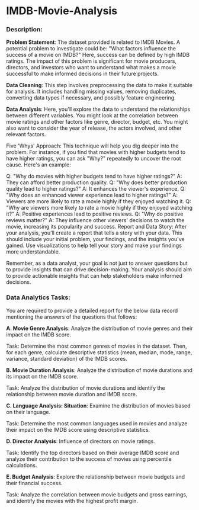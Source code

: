 # IMDB-Movie-Analysis

### Description:
**Problem Statement**: The dataset provided is related to IMDB Movies. A potential problem to investigate could be: "What factors influence the success of a movie on IMDB?" Here, success can be defined by high IMDB ratings. The impact of this problem is significant for movie producers, directors, and investors who want to understand what makes a movie successful to make informed decisions in their future projects.

**Data Cleaning**: This step involves preprocessing the data to make it suitable for analysis. It includes handling missing values, removing duplicates, converting data types if necessary, and possibly feature engineering.

**Data Analysis**: Here, you'll explore the data to understand the relationships between different variables. You might look at the correlation between movie ratings and other factors like genre, director, budget, etc. You might also want to consider the year of release, the actors involved, and other relevant factors.

Five 'Whys' Approach: This technique will help you dig deeper into the problem. For instance, if you find that movies with higher budgets tend to have higher ratings, you can ask "Why?" repeatedly to uncover the root cause. Here's an example:

Q: "Why do movies with higher budgets tend to have higher ratings?"
A: They can afford better production quality.
Q: "Why does better production quality lead to higher ratings?"
A: It enhances the viewer's experience.
Q: "Why does an enhanced viewer experience lead to higher ratings?"
A: Viewers are more likely to rate a movie highly if they enjoyed watching it.
Q: "Why are viewers more likely to rate a movie highly if they enjoyed watching it?"
A: Positive experiences lead to positive reviews.
Q: "Why do positive reviews matter?"
A: They influence other viewers' decisions to watch the movie, increasing its popularity and success.
Report and Data Story: After your analysis, you'll create a report that tells a story with your data. This should include your initial problem, your findings, and the insights you've gained. Use visualizations to help tell your story and make your findings more understandable.

Remember, as a data analyst, your goal is not just to answer questions but to provide insights that can drive decision-making. Your analysis should aim to provide actionable insights that can help stakeholders make informed decisions.

### Data Analytics Tasks:
You are required to provide a detailed report for the below data record mentioning the answers of the questions that follows:

**A. Movie Genre Analysis**: Analyze the distribution of movie genres and their impact on the IMDB score.

Task: Determine the most common genres of movies in the dataset. Then, for each genre, calculate descriptive statistics (mean, median, mode, range, variance, standard deviation) of the IMDB scores.

**B. Movie Duration Analysis**: Analyze the distribution of movie durations and its impact on the IMDB score.

Task: Analyze the distribution of movie durations and identify the relationship between movie duration and IMDB score.

**C. Language Analysis: Situation**: Examine the distribution of movies based on their language.

Task: Determine the most common languages used in movies and analyze their impact on the IMDB score using descriptive statistics.

**D. Director Analysis**: Influence of directors on movie ratings.

Task: Identify the top directors based on their average IMDB score and analyze their contribution to the success of movies using percentile calculations.

**E. Budget Analysis**: Explore the relationship between movie budgets and their financial success.

Task: Analyze the correlation between movie budgets and gross earnings, and identify the movies with the highest profit margin.

